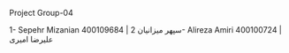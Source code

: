 Project Group-04

1- Sepehr Mizanian 400109684 | سپهر میزانیان
2- Alireza Amiri 400100724 | علیرضا امیری
